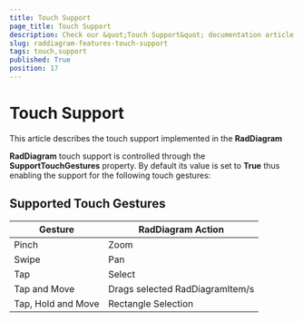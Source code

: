 ```yaml
---
title: Touch Support
page_title: Touch Support
description: Check our &quot;Touch Support&quot; documentation article for the RadDiagram {{ site.framework_name }} control.
slug: raddiagram-features-touch-support
tags: touch,support
published: True
position: 17
---
```


# Touch Support

This article describes the touch support implemented in the __RadDiagram__

__RadDiagram__ touch support is controlled through the __SupportTouchGestures__ property. By default its value is set to __True__ thus enabling the support for the following touch gestures:	

## Supported Touch Gestures

|Gesture|RadDiagram Action|
|-------|-----------------|
|Pinch|Zoom|
|Swipe|Pan|
|Tap|Select|
|Tap and Move|Drags selected RadDiagramItem/s|
|Tap, Hold and Move|Rectangle Selection|
